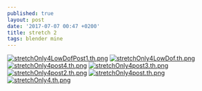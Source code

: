 ```yaml
---
published: true
layout: post
date: '2017-07-07 00:47 +0200'
title: stretch 2
tags: blender mine
---
```

[![stretchOnly4LowDofPost1.th.png](//cdn.scrot.moe/images/2017/07/07/stretchOnly4LowDofPost1.th.png)](//cdn.scrot.moe/images/2017/07/07/stretchOnly4LowDofPost1.png) [![stretchOnly4LowDof.th.png](//cdn.scrot.moe/images/2017/07/07/stretchOnly4LowDof.th.png)](//cdn.scrot.moe/images/2017/07/07/stretchOnly4LowDof.png) [![stretchOnly4post4.th.png](//cdn.scrot.moe/images/2017/07/07/stretchOnly4post4.th.png)](//cdn.scrot.moe/images/2017/07/07/stretchOnly4post4.png) [![stretchOnly4post3.th.png](//cdn.scrot.moe/images/2017/07/07/stretchOnly4post3.th.png)](//cdn.scrot.moe/images/2017/07/07/stretchOnly4post3.png) [![stretchOnly4post2.th.png](//cdn.scrot.moe/images/2017/07/07/stretchOnly4post2.th.png)](//cdn.scrot.moe/images/2017/07/07/stretchOnly4post2.png) [![stretchOnly4post.th.png](//cdn.scrot.moe/images/2017/07/07/stretchOnly4post.th.png)](//cdn.scrot.moe/images/2017/07/07/stretchOnly4post.png) [![stretchOnly4.th.png](//cdn.scrot.moe/images/2017/07/07/stretchOnly4.th.png)](//cdn.scrot.moe/images/2017/07/07/stretchOnly4.png)
